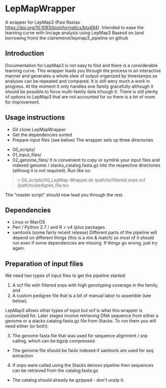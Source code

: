 # LepMapWrapper
A wrapper for LepMap3 (Pasi Rastas https://doi.org/10.1093/bioinformatics/btx494).
Intended to ease the learning curve with lincage analysis using LepMap3
Basesd on (and borrowing from) the clairemerot/lepmap3_pipeline on github
## Introduction
Documentation for LepMap3 is not easy to find and there is a considerable learning curve.
This wrapper leads you through the process in an interactive manner and generates a whole
slew of output organized by timestamps so analyses can be repeated and compared.
It is still wery much a work in progress.  At the moment it only handles one family gracefully 
although it should be possible to force multi-family data trhough it.
There is still plenty of options to LepMap3 that are not accounted for so there is a lot of
room for improvement.

## Usage instructions
- Git clone LepMapWrapper 
- Get the dependencies sorted
- Prepare input files (see below)
The wrapper sets up three directories
* 00_scripts/
* 01_input_files/
* 02_genome_files/
It is convenient to copy or symlink your input files and indexed genome / stacks_catalog.fasta.gz into the 
respective directories (althoug it is not required).
Run like so:

>\> 00_scripts/00_LepMap-Wrapper.sh /path/to/filtered.snps.vcf /path/to/pedigree_file.tsv

The "master script" should now lead you through the rest.

## Dependencies
- Linux or MacOS
- Perl / Python 2.7 / and R > v4 (plus packages 
- samtools (some fairly recent release)
Different parts of the pipeline will depend on different things (this is a mix & match) so most of it should
run even if some dependencies are missing.  If things go wrong, just try again.

## Preparation of input files
We need two types of input files to get the pipeline started:

1) A vcf file with filtered snps with high genotyping coverage in the family, and 
2) A custom pedigree file that is a bit of manual labor to assemble (see below).

LepMap3 allows other types of input but vcf is what this wrapper is customized for.  Later stages involve
retrieving DNA sequence from either a genome or a stacks catalog.fasta.gz file from Stacks. To run them 
you will need either (or both):

3) The genome fasta file that was used for sequence alignment / snp calling, which can be bgzip compressed.
* The genome file should be faidx indexed if samtools are used for seq extraction
4) If snps were called using the Stacks denovo pipeline then sequences can be retrieved from the catalog.fasta.gz
* The catalog should already be gzipped - don't unzip it.



